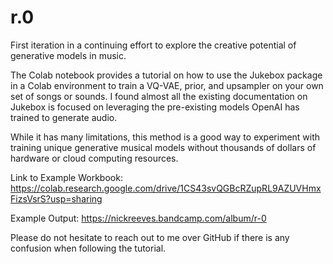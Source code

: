 # r.0
First iteration in a continuing effort to explore the creative potential of generative models in music.

The Colab notebook provides a tutorial on how to use the Jukebox package in a Colab environment to train a VQ-VAE, prior, and upsampler on your own set of songs or sounds. I found almost all the existing documentation on Jukebox is focused on leveraging the pre-existing models OpenAI has trained to generate audio.

While it has many limitations, this method is a good way to experiment with training unique generative musical models without thousands of dollars of hardware or cloud computing resources.

Link to Example Workbook: https://colab.research.google.com/drive/1CS43svQGBcRZupRL9AZUVHmxFizsVsrS?usp=sharing

Example Output: https://nickreeves.bandcamp.com/album/r-0

Please do not hesitate to reach out to me over GitHub if there is any confusion when following the tutorial.
